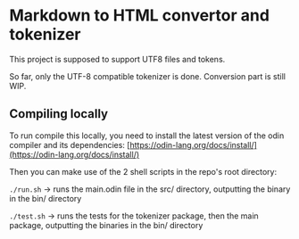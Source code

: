 # Markdown to HTML convertor and tokenizer

This project is supposed to support UTF8 files and tokens.

So far, only the UTF-8 compatible tokenizer is done. Conversion part is still WIP.

## Compiling locally

To run compile this locally, you need to install the latest version of the odin compiler and its dependencies: [https://odin-lang.org/docs/install/](https://odin-lang.org/docs/install/)

Then you can make use of the 2 shell scripts in the repo's root directory:

`./run.sh` -> runs the main.odin file in the src/ directory, outputting the binary in the bin/ directory

`./test.sh` -> runs the tests for the tokenizer package, then the main package, outputting the binaries in the bin/ directory

